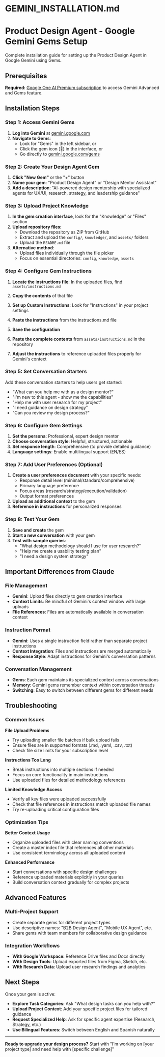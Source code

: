 # GEMINI_INSTALLATION.md

# Product Design Agent - Google Gemini Gems Setup

Complete installation guide for setting up the Product Design Agent in Google Gemini using Gems.

## Prerequisites

**Required:** [Google One AI Premium subscription](https://one.google.com/about/plans) to access Gemini Advanced and Gems feature.

## Installation Steps

### Step 1: Access Gemini Gems
1. **Log into Gemini** at [gemini.google.com](https://gemini.google.com)
2. **Navigate to Gems**: 
   - Look for "Gems" in the left sidebar, or
   - Click the gem icon (💎) in the interface, or
   - Go directly to [gemini.google.com/gems](https://gemini.google.com/gems)

### Step 2: Create Your Design Agent Gem
1. **Click "New Gem"** or the "+" button
2. **Name your gem**: "Product Design Agent" or "Design Mentor Assistant"
3. **Add a description**: "AI-powered design mentorship with specialized agents for UX/UI, research, strategy, and leadership guidance"

### Step 3: Upload Project Knowledge
1. **In the gem creation interface**, look for the "Knowledge" or "Files" section
2. **Upload repository files**:
   - Download the repository as ZIP from GitHub
   - Extract and upload the `config/`, `knowledge/`, and `assets/` folders
   - Upload the `README.md` file
3. **Alternative method**:
   - Upload files individually through the file picker
   - Focus on essential directories: `config`, `knowledge`, `assets`

### Step 4: Configure Gem Instructions
1. **Locate the instructions file**: In the uploaded files, find `assets/instructions.md`
2. **Copy the contents** of that file
3. **Set up Custom Instructions**: Look for "Instructions" in your project settings
4. **Paste the instructions** from the instructions.md file
5. **Save the configuration**

2. **Paste the complete contents** from `assets/instructions.md` in the repository
3. **Adjust the instructions** to reference uploaded files properly for Gemini's context

### Step 5: Set Conversation Starters
Add these conversation starters to help users get started:

- "What can you help me with as a design mentor?"
- "I'm new to this agent - show me the capabilities"
- "Help me with user research for my project"
- "I need guidance on design strategy"
- "Can you review my design process?"

### Step 6: Configure Gem Settings
1. **Set the persona**: Professional, expert design mentor
2. **Choose conversation style**: Helpful, structured, actionable
3. **Set response length**: Comprehensive (to provide detailed guidance)
4. **Language settings**: Enable multilingual support (EN/ES)

### Step 7: Add User Preferences (Optional)
1. **Create a user preferences document** with your specific needs:
   - Response detail level (minimal/standard/comprehensive)
   - Primary language preference
   - Focus areas (research/strategy/execution/validation)
   - Output format preferences
2. **Upload as additional context** to the gem
3. **Reference in instructions** for personalized responses

### Step 8: Test Your Gem
1. **Save and create** the gem
2. **Start a new conversation** with your gem
3. **Test with sample queries**:
   - "What design methodology should I use for user research?"
   - "Help me create a usability testing plan"
   - "I need a design system strategy"

## Important Differences from Claude

### File Management
- **Gemini**: Upload files directly to gem creation interface
- **Context Limits**: Be mindful of Gemini's context window with large uploads
- **File References**: Files are automatically available in conversation context

### Instruction Format
- **Gemini**: Uses a single instruction field rather than separate project instructions
- **Context Integration**: Files and instructions are merged automatically
- **Response Style**: Adapt instructions for Gemini's conversation patterns

### Conversation Management
- **Gems**: Each gem maintains its specialized context across conversations
- **Memory**: Gemini gems remember context within conversation threads
- **Switching**: Easy to switch between different gems for different needs

## Troubleshooting

### Common Issues

**File Upload Problems**
- Try uploading smaller file batches if bulk upload fails
- Ensure files are in supported formats (.md, .yaml, .csv, .txt)
- Check file size limits for your subscription level

**Instructions Too Long**
- Break instructions into multiple sections if needed
- Focus on core functionality in main instructions
- Use uploaded files for detailed methodology references

**Limited Knowledge Access**
- Verify all key files were uploaded successfully
- Check that file references in instructions match uploaded file names
- Try re-uploading critical configuration files

### Optimization Tips

**Better Context Usage**
- Organize uploaded files with clear naming conventions
- Create a master index file that references all other materials
- Use consistent terminology across all uploaded content

**Enhanced Performance**
- Start conversations with specific design challenges
- Reference uploaded materials explicitly in your queries
- Build conversation context gradually for complex projects

## Advanced Features

### Multi-Project Support
- Create separate gems for different project types
- Use descriptive names: "B2B Design Agent", "Mobile UX Agent", etc.
- Share gems with team members for collaborative design guidance

### Integration Workflows
- **With Google Workspace**: Reference Drive files and Docs directly
- **With Design Tools**: Upload exported files from Figma, Sketch, etc.
- **With Research Data**: Upload user research findings and analytics

## Next Steps
Once your gem is active:
- **Explore Task Categories**: Ask "What design tasks can you help with?"
- **Upload Project Context**: Add your specific project files for tailored guidance
- **Request Specialized Help**: Ask for specific agent expertise (Research, Strategy, etc.)
- **Use Bilingual Features**: Switch between English and Spanish naturally

---

**Ready to upgrade your design process?** Start with "I'm working on [your project type] and need help with [specific challenge]"